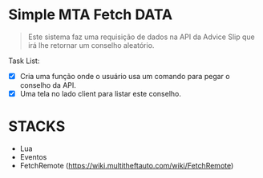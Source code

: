 # Simple MTA Fetch DATA

> Este sistema faz uma requisição de dados na API da Advice Slip que irá lhe retornar um conselho aleatório.

Task List:

- [x] Cria uma função onde o usuário usa um comando para pegar o conselho da API.
- [x] Uma tela no lado client para listar este conselho.

# STACKS

* Lua
* Eventos
* FetchRemote (https://wiki.multitheftauto.com/wiki/FetchRemote)
